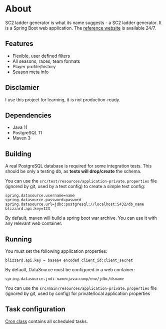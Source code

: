 # About
SC2 ladder generator is what its name suggests - a SC2 ladder generator. It is a Spring Boot web application.
The [reference website](https://www.nephest.com/sc2/) is available 24/7.
## Features
* Flexible, user defined filters
* All seasons, races, team formats
* Player profile/history
* Season meta info
## Disclamier
I use this project for learning, it is not production-ready.
## Dependencies
* Java 11
* PostgreSQL 11
* Maven 3

## Building
A real PostgreSQL database is required for some integration tests.
This should be only a testing db, as **tests will drop/create** the schema.

You can use the ```src/test/resources/application-private.properties``` file (ignored by git, used by a test config) 
to create a simple test config: 

```
spring.datasource.username=name
spring.datasource.password=pasword
spring.datasource.url=jdbc:postgresql://localhost:5432/db_name
blizzard.api.key=123
```

By default, maven will build a spring boot war archive. You can use it with any 
relevant web container.

## Running
You must set the following application properties:
```
blizzard.api.key = base64 encoded client_id:client_secret
```

By default, DataSource must be configured in a web container:
```
spring.datasource.jndi-name=java:comp/env/jdbc/dsname
```
You can use the ```src/main/resources/application-private.properties``` file (ignored by git, used by config) 
for private/local application properties
## Task configuration
[Cron class](src/main/java/com/nephest/battlenet/sc2/config/Cron.java) contains all scheduled tasks.
